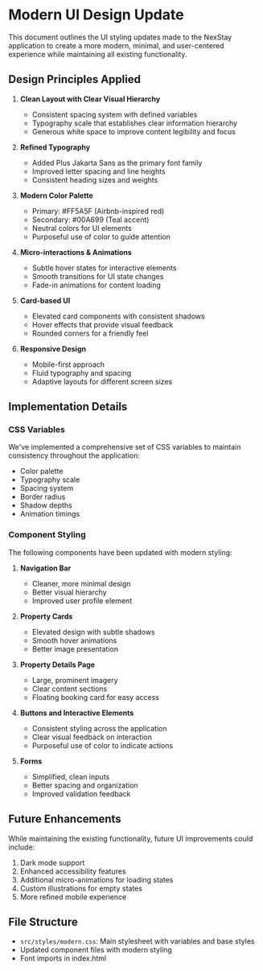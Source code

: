 # Modern UI Design Update

This document outlines the UI styling updates made to the NexStay application to create a more modern, minimal, and user-centered experience while maintaining all existing functionality.

## Design Principles Applied

1. **Clean Layout with Clear Visual Hierarchy**

   - Consistent spacing system with defined variables
   - Typography scale that establishes clear information hierarchy
   - Generous white space to improve content legibility and focus

2. **Refined Typography**

   - Added Plus Jakarta Sans as the primary font family
   - Improved letter spacing and line heights
   - Consistent heading sizes and weights

3. **Modern Color Palette**

   - Primary: #FF5A5F (Airbnb-inspired red)
   - Secondary: #00A699 (Teal accent)
   - Neutral colors for UI elements
   - Purposeful use of color to guide attention

4. **Micro-interactions & Animations**

   - Subtle hover states for interactive elements
   - Smooth transitions for UI state changes
   - Fade-in animations for content loading

5. **Card-based UI**

   - Elevated card components with consistent shadows
   - Hover effects that provide visual feedback
   - Rounded corners for a friendly feel

6. **Responsive Design**
   - Mobile-first approach
   - Fluid typography and spacing
   - Adaptive layouts for different screen sizes

## Implementation Details

### CSS Variables

We've implemented a comprehensive set of CSS variables to maintain consistency throughout the application:

- Color palette
- Typography scale
- Spacing system
- Border radius
- Shadow depths
- Animation timings

### Component Styling

The following components have been updated with modern styling:

1. **Navigation Bar**

   - Cleaner, more minimal design
   - Better visual hierarchy
   - Improved user profile element

2. **Property Cards**

   - Elevated design with subtle shadows
   - Smooth hover animations
   - Better image presentation

3. **Property Details Page**

   - Large, prominent imagery
   - Clear content sections
   - Floating booking card for easy access

4. **Buttons and Interactive Elements**

   - Consistent styling across the application
   - Clear visual feedback on interaction
   - Purposeful use of color to indicate actions

5. **Forms**
   - Simplified, clean inputs
   - Better spacing and organization
   - Improved validation feedback

## Future Enhancements

While maintaining the existing functionality, future UI improvements could include:

1. Dark mode support
2. Enhanced accessibility features
3. Additional micro-animations for loading states
4. Custom illustrations for empty states
5. More refined mobile experience

## File Structure

- `src/styles/modern.css`: Main stylesheet with variables and base styles
- Updated component files with modern styling
- Font imports in index.html
